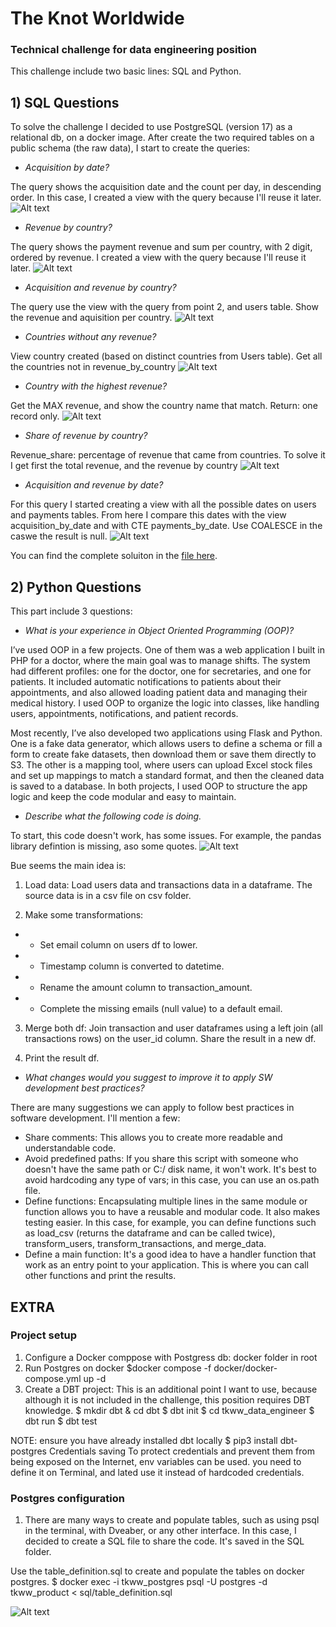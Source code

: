 # The Knot Worldwide
### Technical challenge for data engineering position

This challenge include two basic lines: SQL and Python.

## 1) SQL Questions 

To solve the challenge I decided to use PostgreSQL (version 17) as a relational db, on a docker image. 
After create the two required tables on a public schema (the raw data), I start to create the queries:

* *Acquisition by date?*

The query shows the acquisition date and the count per day, in descending order. In this case, I created a view with the query because I'll reuse it later.
![Alt text](images/sql_1_aquisition_date.png)

* *Revenue by country?*

The query shows the payment revenue and sum per country, with 2 digit, ordered by revenue. I created a view with the query because I'll reuse it later.
![Alt text](images/sql_2_revenue_country.png)

* *Acquisition and revenue by country?*

The query use the view with the query from point 2, and users table. Show the revenue and aquisition per country.
![Alt text](images/sql_3_revenue_country_aquisition.png)

* *Countries without any revenue?*

View country created (based on distinct countries from Users table). Get all the countries not in revenue_by_country
![Alt text](images/sql_4_revenue_without_country.png)

* *Country with the highest revenue?*

Get the MAX revenue, and show the country name that match. Return: one record only.
![Alt text](images/sql_5_highest_revenue.png)

* *Share of revenue by country?*

Revenue_share: percentage of revenue that came from countries. To solve it I get first the total revenue, and the revenue by country
![Alt text](images/sql_6_share_revenue.png)

* *Acquisition and revenue by date?*

For this query I started creating a view with all the possible dates on users and payments tables. From here I compare this dates with the view acquisition_by_date and with CTE payments_by_date. Use COALESCE in the caswe the result is null.
![Alt text](images/sql_7_acquisition_revenue_date.png)

You can find the complete soluiton in the [file here](/sql/sql_questions.sql).

## 2) Python Questions 

This part include 3 questions:

* *What is your experience in Object Oriented Programming (OOP)?*

I’ve used OOP in a few projects. One of them was a web application I built in PHP for a doctor, where the main goal was to manage shifts. The system had different profiles: one for the doctor, one for secretaries, and one for patients. It included automatic notifications to patients about their appointments, and also allowed loading patient data and managing their medical history. I used OOP to organize the logic into classes, like handling users, appointments, notifications, and patient records.

Most recently, I’ve also developed two applications using Flask and Python. One is a fake data generator, which allows users to define a schema or fill a form to create fake datasets, then download them or save them directly to S3. The other is a mapping tool, where users can upload Excel stock files and set up mappings to match a standard format, and then the cleaned data is saved to a database. In both projects, I used OOP to structure the app logic and keep the code modular and easy to maintain.

* *Describe what the following code is doing.*

To start, this code doesn't work, has some issues. For example, the pandas library defintion is missing, aso some quotes.
![Alt text](images/python_1_issue.png)

Bue seems the main idea is:

1) Load data: Load users data and transactions data in a dataframe. The source data is in a csv file on csv folder.

2) Make some transformations: 
* * Set email column on users df to lower. 
* * Timestamp column is converted to datetime. 
* * Rename the amount column to transaction_amount.
* * Complete the missing emails (null value) to a default email.

3)  Merge both df: Join transaction and user dataframes using a left join (all transactions rows) on the user_id column.
Share the result in a new df.

4) Print the result df.

* *What changes would you suggest to improve it to apply SW development best practices?*

There are many suggestions we can apply to follow best practices in software development. I'll mention a few:
* Share comments: This allows you to create more readable and understandable code.
* Avoid predefined paths: If you share this script with someone who doesn't have the same path or C:/ disk name, it won't work. It's best to avoid hardcoding any type of vars; in this case, you can use an os.path file.
* Define functions: Encapsulating multiple lines in the same module or function allows you to have a reusable and modular code. It also makes testing easier. In this case, for example, you can define functions such as load_csv (returns the dataframe and can be called twice), transform_users, transform_transactions, and merge_data.
* Define a main function: It's a good idea to have a handler function that work as an entry point to your application. This is where you can call other functions and print the results.

## EXTRA 
### Project setup
1) Configure a Docker comppose with Postgress db: docker folder in root
2) Run Postgres on docker 
    $docker compose -f docker/docker-compose.yml up -d
3) Create a DBT project: This is an additional point I want to use, because although it is not included in the challenge, this position requires DBT knowledge.
    $ mkdir dbt & cd dbt
    $ dbt init
    $ cd tkww_data_engineer
    $ dbt run
    $ dbt test

NOTE: ensure you have already installed dbt locally
    $ pip3 install dbt-postgres
Credentials saving
To protect credentials and prevent them from being exposed on the Internet, env variables can be used. you need to define it on Terminal, and lated use it instead of hardcoded credentials.

### Postgres configuration
1) There are many ways to create and populate tables, such as using psql in the terminal, with Dveaber, or any other interface. In this case, I decided to create a SQL file to share the code. It's saved in the SQL folder.

Use the table_definition.sql to create and populate the tables on docker postgres.
    $ docker exec -i tkww_postgres psql -U postgres -d tkww_product < sql/table_definition.sql

![Alt text](images/sql_create_populate.png)

